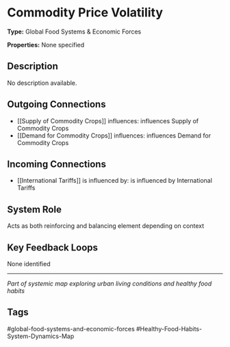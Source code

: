 # Commodity Price Volatility

**Type:** Global Food Systems & Economic Forces

**Properties:** None specified

## Description
No description available.

## Outgoing Connections
- [[Supply of Commodity Crops]] influences: influences Supply of Commodity Crops
- [[Demand for Commodity Crops]] influences: influences Demand for Commodity Crops

## Incoming Connections
- [[International Tariffs]] is influenced by: is influenced by International Tariffs

## System Role
Acts as both reinforcing and balancing element depending on context

## Key Feedback Loops
None identified

---
*Part of systemic map exploring urban living conditions and healthy food habits*

## Tags
#global-food-systems-and-economic-forces #Healthy-Food-Habits-System-Dynamics-Map
